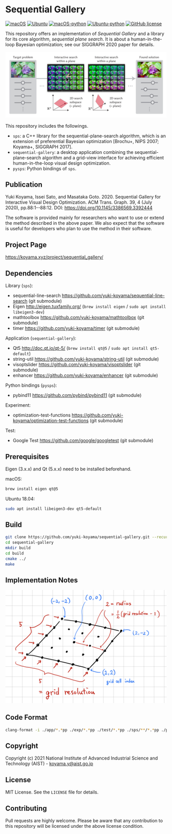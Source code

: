 # Sequential Gallery

[![macOS](https://github.com/yuki-koyama/sequential-gallery/actions/workflows/macos.yml/badge.svg)](https://github.com/yuki-koyama/sequential-gallery/actions/workflows/macos.yml)
[![Ubuntu](https://github.com/yuki-koyama/sequential-gallery/actions/workflows/ubuntu.yml/badge.svg)](https://github.com/yuki-koyama/sequential-gallery/actions/workflows/ubuntu.yml)
[![macOS-python](https://github.com/yuki-koyama/sequential-gallery/actions/workflows/macos-python.yml/badge.svg)](https://github.com/yuki-koyama/sequential-gallery/actions/workflows/macos-python.yml)
[![Ubuntu-python](https://github.com/yuki-koyama/sequential-gallery/actions/workflows/ubuntu-python.yml/badge.svg)](https://github.com/yuki-koyama/sequential-gallery/actions/workflows/ubuntu-python.yml)
[![GitHub license](https://img.shields.io/github/license/yuki-koyama/sequential-gallery)](https://github.com/yuki-koyama/sequential-gallery)

This repository offers an implementation of *Sequential Gallery* and a library for its core algorithm, *sequential plane search*. It is about a human-in-the-loop Bayesian optimization; see our SIGGRAPH 2020 paper for details.

![](./docs/representative.jpg)

This repository includes the followings.
- `sps`: a C++ library for the sequential-plane-search algorithm, which is an extension of preferential Bayesian optimization [Brochu+, NIPS 2007; Koyama+, SIGGRAPH 2017].
- `sequential-gallery`: a desktop application combining the sequential-plane-search algorithm and a grid-view interface for achieving efficient human-in-the-loop visual design optimization.
- `pysps`: Python bindings of `sps`.

## Publication

Yuki Koyama, Issei Sato, and Masataka Goto. 2020. Sequential Gallery for Interactive Visual Design Optimization. ACM Trans. Graph. 39, 4 (July 2020), pp.88:1--88:12. DOI: https://doi.org/10.1145/3386569.3392444

The software is provided mainly for researchers who want to use or extend the method described in the above paper. We also expect that the software is useful for developers who plan to use the method in their software.

## Project Page

https://koyama.xyz/project/sequential_gallery/

## Dependencies

Library (`sps`):
- sequential-line-search https://github.com/yuki-koyama/sequential-line-search (git submodule)
- Eigen http://eigen.tuxfamily.org/ (`brew install eigen` / `sudo apt install libeigen3-dev`)
- mathtoolbox https://github.com/yuki-koyama/mathtoolbox (git submodule)
- timer https://github.com/yuki-koyama/timer (git submodule)

Application (`sequential-gallery`):
- Qt5 http://doc.qt.io/qt-5/ (`brew install qt@5` / `sudo apt install qt5-default`)
- string-util https://github.com/yuki-koyama/string-util (git submodule)
- visoptslider https://github.com/yuki-koyama/visoptslider (git submodule)
- enhancer https://github.com/yuki-koyama/enhancer (git submodule)

Python bindings (`pysps`):
- pybind11 https://github.com/pybind/pybind11 (git submodule)

Experiment:
- optimization-test-functions https://github.com/yuki-koyama/optimization-test-functions (git submodule)

Test:
- Google Test https://github.com/google/googletest (git submodule)

## Prerequisites

Eigen (3.x.x) and Qt (5.x.x) need to be installed beforehand.

macOS:
```sh
brew install eigen qt@5
```

Ubuntu 18.04:
```sh
sudo apt install libeigen3-dev qt5-default
```

## Build

```sh
git clone https://github.com/yuki-koyama/sequential-gallery.git --recursive
cd sequential-gallery
mkdir build
cd build
cmake ../
make
```

## Implementation Notes

![](./docs/names.jpg)

## Code Format

```sh
clang-format -i ./app/*.*pp ./exp/*.*pp ./test/*.*pp ./sps/**/*.*pp ./python-bindings/*.*pp
```

## Copyright

Copyright (c) 2021 National Institute of Advanced Industrial Science and Technology (AIST) - koyama.y@aist.go.jp

## License

MIT License. See the `LICENSE` file for details.

## Contributing

Pull requests are highly welcome. Please be aware that any contribution to this repository will be licensed under the above license condition.
